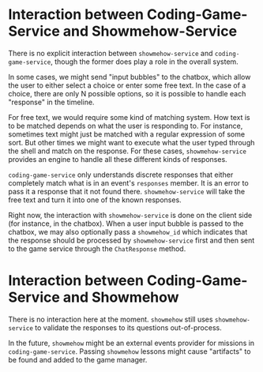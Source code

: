 Interaction between Coding-Game-Service and Showmehow-Service
=============================================================

There is no explicit interaction between `showmehow-service` and
`coding-game-service`, though the former does play a role in the
overall system.

In some cases, we might send "input bubbles" to the chatbox,
which allow the user to either select a choice or enter some
free text. In the case of a choice, there are only
N possible options, so it is possible to handle each
"response" in the timeline.

For free text, we would require some kind of matching system.
How text is to be matched depends on what the user is responding
to. For instance, sometimes text might just be matched with a
regular expression of some sort. But other times we might want
to execute what the user typed through the shell and match
on the response. For these cases, `showmehow-service` provides
an engine to handle all these different kinds of responses.

`coding-game-service` only understands discrete responses that
either completely match what is in an event's `responses`
member. It is an error to pass it a response that it not
found there. `showmehow-service` will take the free text and turn
it into one of the known responses.

Right now, the interaction with `showmehow-service` is done on the
client side (for instance, in the chatbox). When a
user input bubble is passed to the chatbox, we may
also optionally pass a `showmehow_id` which indicates
that the response should be processed by `showmehow-service` first
and then sent to the game service through
the `ChatResponse` method.

Interaction between Coding-Game-Service and Showmehow
=====================================================

There is no interaction here at the moment. `showmehow`
still uses `showmehow-service` to validate the responses
to its questions out-of-process.

In the future, `showmehow` might be an external events
provider for missions in `coding-game-service`. Passing
`showmehow` lessons might cause "artifacts" to be found
and added to the game manager.
